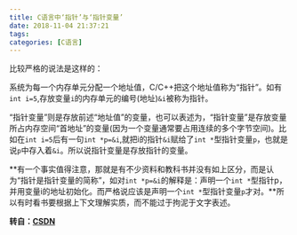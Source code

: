 ```yaml
---
title: C语言中‘指针’与‘指针变量’
date: 2018-11-04 21:37:21
tags:
categories: [C语言]
---
```

比较严格的说法是这样的：

系统为每一个内存单元分配一个地址值，C/C++把这个地址值称为“指针”。如有``int i=5``,存放变量``i``的内存单元的编号(地址)``&i``被称为指针。

“指针变量”则是存放前述“地址值”的变量，也可以表述为，“指针变量”是存放变量所占内存空间“首地址”的变量(因为一个变量通常要占用连续的多个字节空间)。比如在``int i=5``后有一句``int *p=&i``,就把i的指针``&i``赋给了``int *``型指针变量``p``，也就是说``p``中存入着``&i``。所以说指针变量是存放指针的变量。

**有一个事实值得注意，那就是有不少资料和教科书并没有如上区分，而是认为“指针是指针变量的简称”，如对``int *p=&i``的解释是：声明一个``int *``型指针p，并用变量i的地址初始化。而严格说应该是声明一个``int *``型指针变量``p``才对。**所以有时看书要根据上下文理解实质，而不能过于拘泥于文字表述。


**转自：[CSDN](https://blog.csdn.net/u011555996/article/details/79496203)**